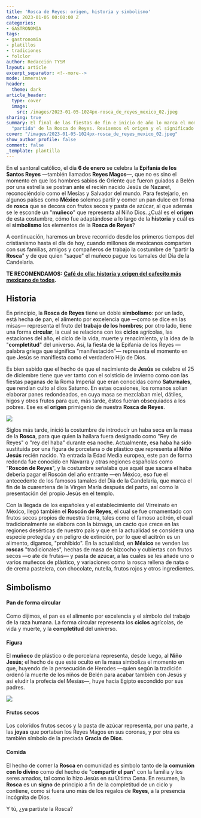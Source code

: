 ```yaml
---
title: 'Rosca de Reyes: origen, historia y simbolismo'
date: 2023-01-05 00:00:00 Z
categories:
- GASTRONOMIA
tags:
- gastronomia
- platillos
- tradiciones
- folclor
author: Redacción TYSM
layout: article
excerpt_separator: <!--more-->
mode: immersive
header:
  theme: dark
article_header:
  type: cover
  image:
    src: /images/2023-01-05-1024px-rosca_de_reyes_mexico_02.jpeg
sharing: true
summary: El final de las fiestas de fin e inicio de año lo marca el momento de la
  "partida" de la Rosca de Reyes. Revisemos el origen y el significado de sus partes.
cover: "/images/2023-01-05-1024px-rosca_de_reyes_mexico_02.jpeg"
show_author_profile: false
comment: false
_template: plantilla
---
```







En el santoral católico, el día **6 de enero** se celebra la **Epifanía de los Santos Reyes** —también llamados **Reyes Magos**—, que no es sino el momento en que los hombres sabios de Oriente que fueron guiados a Belén por una estrella se postran ante el recién nacido Jesús de Nazaret, reconociéndolo como el Mesías y Salvador del mundo. Para festejarlo, en algunos países como **México** solemos partir y comer un pan dulce en forma de **rosca** que se decora con frutos secos y pasta de azúcar, al que además se le esconde un "**muñeco**" que representa al Niño Dios. ¿Cuál es el **origen** de esta costumbre, cómo fue adaptándose a lo largo de la **historia** y cuál es el **simbolismo** los elementos de la **Rosca de Reyes**?

A continuación, haremos un breve recorrido desde los primeros tiempos del cristianismo hasta el día de hoy, cuando millones de mexicanos comparten con sus familias, amigos y compañeros de trabajo la costumbre de "partir la **Rosca**" y de que quien "saque" el muñeco pague los tamales del Día de la Candelaria.

**TE RECOMENDAMOS:** [**Café de olla: historia y origen del cafecito más mexicano de todos**](https://blog.tonoysumariachi.com/gastronomia/2022/08/22/cafe-de-olla-historia-y-origen-del-cafecito-mas-mexicano-de-todos.html)**.**

## Historia

En principio, la **Rosca de Reyes** tiene un doble **simbolismo**: por un lado, está hecha de pan, el alimento por excelencia que —como se dice en las misas— representa el fruto del **trabajo de los hombres**; por otro lado, tiene una forma **circular**, la cual se relaciona con los **ciclos** agrícolas, las estaciones del año, el ciclo de la vida, muerte y renacimiento, y la idea de la "**completitud**" del universo. Así, la fiesta de la Epifanía de los Reyes —palabra griega que significa "manifestación"— representa el momento en que Jesús se manifiesta como el verdadero Hijo de Dios.

Es bien sabido que el hecho de que el nacimiento de **Jesús** se celebre el 25 de diciembre tiene que ver tanto con el solsticio de invierno como con las fiestas paganas de la Roma Imperial que eran conocidas como **Saturnales**, que rendían culto al dios Saturno. En estas ocasiones, los romanos solían elaborar panes redondeados, en cuya masa se mezclaban miel, dátiles, higos y otros frutos para que, más tarde, éstos fueran obsequiados a los pobres. Ese es el **origen** primigenio de nuestra **Rosca de Reyes**.

![](https://upload.wikimedia.org/wikipedia/commons/thumb/4/4f/Rosca_de_Reyes.jpg/1024px-Rosca_de_Reyes.jpg)

Siglos más tarde, inició la costumbre de introducir un haba seca en la masa de la **Rosca**, para que quien la hallara fuera designado como "Rey de Reyes" o "rey del haba" durante esa noche. Actualmente, esa haba ha sido sustituida por una figura de porcelana o de plástico que representa al **Niño Jesús** recién nacido. Ya entrada la Edad Media europea, este pan de forma redonda fue conocido en Navarra y otras regiones españolas como "**Roscón de Reyes**", y la costumbre señalaba que aquél que sacara el haba debería pagar el Roscón del año entrante —en México, eso fue el antecedente de los famosos tamales del Día de la Candelaria, que marca el fin de la cuarentena de la Virgen María después del parto, así como la presentación del propio Jesús en el templo.

Con la llegada de los españoles y el establecimiento del Virreinato en México, llegó también el **Roscón de Reyes**, el cual se fue ornamentado con frutos secos propios de nuestra tierra, tales como el famoso acitrón, el cual tradicionalmente se elabora con la biznaga, un cacto que crece en las regiones desérticas de nuestro país y que en la actualidad se considera una especie protegida y en peligro de extinción, por lo que el acitrón es un alimento, digamos, "prohibido". En la actualidad, en **México** se venden las **roscas** "tradicionales", hechas de masa de bizcocho y cubiertas con frutos secos —o ate de frutas— y pasta de azúcar, a las cuales se les añade uno o varios muñecos de plástico, y variaciones como la rosca rellena de nata o de crema pastelera, con chocolate, nutella, frutos rojos y otros ingredientes.

## Simbolismo

#### Pan de forma circular

Como dijimos, el pan es el alimento por excelencia y el símbolo del trabajo de la raza humana. La forma circular representa los **ciclos** agrícolas, de vida y muerte, y la **completitud** del universo.

#### Figura

El **muñeco** de plástico o de porcelana representa, desde luego, al **Niño Jesús**; el hecho de que esté oculto en la masa simboliza el momento en que, huyendo de la persecución de Herodes —quien según la tradición ordenó la muerte de los niños de Belén para acabar también con Jesús y así eludir la profecía del Mesías—, huye hacia Egipto escondido por sus padres.

![](https://upload.wikimedia.org/wikipedia/commons/thumb/0/05/Rosca_de_Reyes%2C_casera%2C_M%C3%A9xico_03B.jpg/1024px-Rosca_de_Reyes%2C_casera%2C_M%C3%A9xico_03B.jpg)

#### Frutos secos

Los coloridos frutos secos y la pasta de azúcar representa, por una parte, a las **joyas** que portaban los Reyes Magos en sus coronas, y por otra es también símbolo de la preciada **Gracia de Dios**.

#### Comida

El hecho de comer la **Rosca** en comunidad es símbolo tanto de la **comunión con lo divino** como del hecho de "c**ompartir el pan**" con la familia y los seres amados, tal como lo hizo Jesús en su Última Cena. En resumen, la **Rosca** es un **signo** de principio a fin de la completitud de un ciclo y contiene, como si fuera uno más de los regalos de **Reyes**, a la presencia incógnita de Dios.

Y tú, ¿ya partiste la Rosca?
